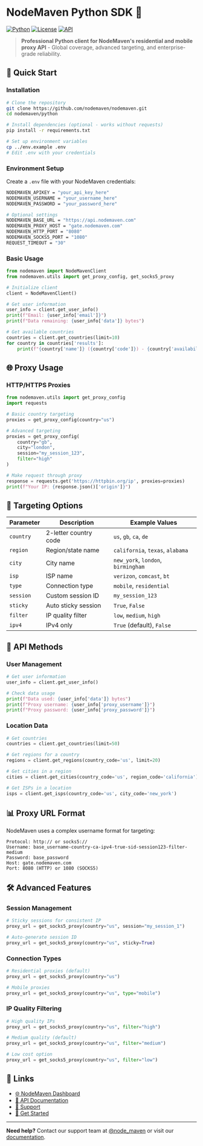 # NodeMaven Python SDK 🐍

[![Python](https://img.shields.io/badge/Python-3.7%2B-blue?style=for-the-badge&logo=python)](https://python.org)
[![License](https://img.shields.io/badge/License-MIT-green?style=for-the-badge)](../LICENSE)
[![API](https://img.shields.io/badge/API-v2-orange?style=for-the-badge)](https://dashboard.nodemaven.com/documentation/v2/swagger?utm_source=github&utm_medium=github_post&utm_campaign=developer_outreach&utm_content=python_api_docs)

> **Professional Python client for NodeMaven's residential and mobile proxy API** - Global coverage, advanced targeting, and enterprise-grade reliability.

## 🚀 Quick Start

### Installation

```bash
# Clone the repository
git clone https://github.com/nodemaven/nodemaven.git
cd nodemaven/python

# Install dependencies (optional - works without requests)
pip install -r requirements.txt

# Set up environment variables
cp ../env.example .env
# Edit .env with your credentials
```

### Environment Setup

Create a `.env` file with your NodeMaven credentials:

```bash
NODEMAVEN_APIKEY = "your_api_key_here"
NODEMAVEN_USERNAME = "your_username_here"
NODEMAVEN_PASSWORD = "your_password_here"

# Optional settings
NODEMAVEN_BASE_URL = "https://api.nodemaven.com"
NODEMAVEN_PROXY_HOST = "gate.nodemaven.com"
NODEMAVEN_HTTP_PORT = "8080"
NODEMAVEN_SOCKS5_PORT = "1080"
REQUEST_TIMEOUT = "30"
```

### Basic Usage

```python
from nodemaven import NodeMavenClient
from nodemaven.utils import get_proxy_config, get_socks5_proxy

# Initialize client
client = NodeMavenClient()

# Get user information
user_info = client.get_user_info()
print(f"Email: {user_info['email']}")
print(f"Data remaining: {user_info['data']} bytes")

# Get available countries
countries = client.get_countries(limit=10)
for country in countries['results']:
    print(f"{country['name']} ({country['code']}) - {country['availability']}")
```

## 🌐 Proxy Usage

### HTTP/HTTPS Proxies

```python
from nodemaven.utils import get_proxy_config
import requests

# Basic country targeting
proxies = get_proxy_config(country="us")

# Advanced targeting
proxies = get_proxy_config(
    country="gb",
    city="london", 
    session="my_session_123",
    filter="high"
)

# Make request through proxy
response = requests.get('https://httpbin.org/ip', proxies=proxies)
print(f"Your IP: {response.json()['origin']}")
```

## 🎯 Targeting Options

| Parameter | Description | Example Values |
|-----------|-------------|----------------|
| `country` | 2-letter country code | `us`, `gb`, `ca`, `de` |
| `region` | Region/state name | `california`, `texas`, `alabama` |
| `city` | City name | `new_york`, `london`, `birmingham` |
| `isp` | ISP name | `verizon`, `comcast`, `bt` |
| `type` | Connection type | `mobile`, `residential` |
| `session` | Custom session ID | `my_session_123` |
| `sticky` | Auto sticky session | `True`, `False` |
| `filter` | IP quality filter | `low`, `medium`, `high` |
| `ipv4` | IPv4 only | `True` (default), `False` |

## 🔧 API Methods

### User Management
```python
# Get user information
user_info = client.get_user_info()

# Check data usage
print(f"Data used: {user_info['data']} bytes")
print(f"Proxy username: {user_info['proxy_username']}")
print(f"Proxy password: {user_info['proxy_password']}")
```

### Location Data
```python
# Get countries
countries = client.get_countries(limit=50)

# Get regions for a country
regions = client.get_regions(country_code='us', limit=20)

# Get cities in a region
cities = client.get_cities(country_code='us', region_code='california')

# Get ISPs in a location
isps = client.get_isps(country_code='us', city_code='new_york')
```

## 📊 Proxy URL Format

NodeMaven uses a complex username format for targeting:

```
Protocol: http:// or socks5://
Username: base_username-country-ca-ipv4-true-sid-session123-filter-medium
Password: base_password
Host: gate.nodemaven.com
Port: 8080 (HTTP) or 1080 (SOCKS5)
```

## 🛠️ Advanced Features

### Session Management
```python
# Sticky sessions for consistent IP
proxy_url = get_socks5_proxy(country="us", session="my_session_1")

# Auto-generate session ID
proxy_url = get_socks5_proxy(country="us", sticky=True)
```

### Connection Types
```python
# Residential proxies (default)
proxy_url = get_socks5_proxy(country="us")

# Mobile proxies
proxy_url = get_socks5_proxy(country="us", type="mobile")
```

### IP Quality Filtering
```python
# High quality IPs
proxy_url = get_socks5_proxy(country="us", filter="high")

# Medium quality (default)
proxy_url = get_socks5_proxy(country="us", filter="medium")

# Low cost option
proxy_url = get_socks5_proxy(country="us", filter="low")
```

## 🔗 Links

- [🌐 NodeMaven Dashboard](https://dashboard.nodemaven.com?utm_source=github&utm_medium=github_post&utm_campaign=developer_outreach&utm_content=python_dashboard)
- [📖 API Documentation](https://dashboard.nodemaven.com/documentation/v2/swagger?utm_source=github&utm_medium=github_post&utm_campaign=developer_outreach&utm_content=python_api_docs)
- [💬 Support](https://dashboard.nodemaven.com/support?utm_source=github&utm_medium=github_post&utm_campaign=developer_outreach&utm_content=python_support)
- [🚀 Get Started](https://dashboard.nodemaven.com/register?utm_source=github&utm_medium=github_post&utm_campaign=developer_outreach&utm_content=python_signup)

---

**Need help?** Contact our support team at [@node_maven](https://t.me/node_maven) or visit our [documentation](https://dashboard.nodemaven.com/documentation?utm_source=github&utm_medium=github_post&utm_campaign=developer_outreach&utm_content=python_help). 
